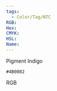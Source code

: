 ```yaml
---
tags:
  - Color/Tag/NTC
RGB:
Hex:
CMYK:
HSL:
Name:
---
```

Pigment Indigo
```palette
#4B0082
```
RGB
